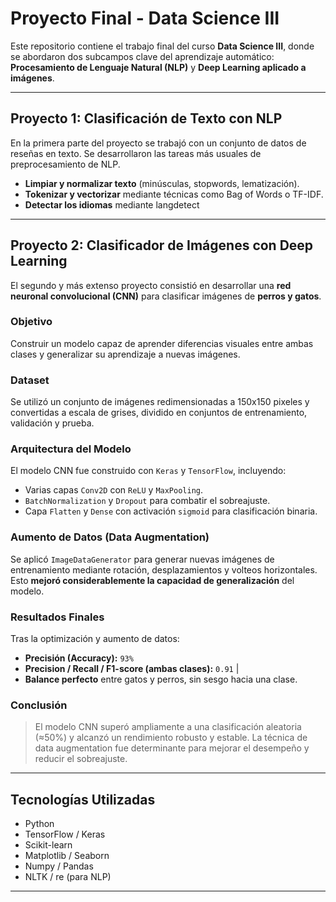 # Proyecto Final - Data Science III

Este repositorio contiene el trabajo final del curso **Data Science III**, donde se abordaron dos subcampos clave del aprendizaje automático: **Procesamiento de Lenguaje Natural (NLP)** y **Deep Learning aplicado a imágenes**.

---

## Proyecto 1: Clasificación de Texto con NLP

En la primera parte del proyecto se trabajó con un conjunto de datos de reseñas en texto. Se desarrollaron las tareas más usuales de preprocesamiento de NLP.

- **Limpiar y normalizar texto** (minúsculas, stopwords, lematización).
- **Tokenizar y vectorizar** mediante técnicas como Bag of Words o TF-IDF.
- **Detectar los idiomas** mediante langdetect

---

## Proyecto 2: Clasificador de Imágenes con Deep Learning

El segundo y más extenso proyecto consistió en desarrollar una **red neuronal convolucional (CNN)** para clasificar imágenes de **perros y gatos**.

### Objetivo

Construir un modelo capaz de aprender diferencias visuales entre ambas clases y generalizar su aprendizaje a nuevas imágenes.

### Dataset

Se utilizó un conjunto de imágenes redimensionadas a 150x150 pixeles y convertidas a escala de grises, dividido en conjuntos de entrenamiento, validación y prueba.

### Arquitectura del Modelo

El modelo CNN fue construido con `Keras` y `TensorFlow`, incluyendo:

- Varias capas `Conv2D` con `ReLU` y `MaxPooling`.
- `BatchNormalization` y `Dropout` para combatir el sobreajuste.
- Capa `Flatten` y `Dense` con activación `sigmoid` para clasificación binaria.

### Aumento de Datos (Data Augmentation)

Se aplicó `ImageDataGenerator` para generar nuevas imágenes de entrenamiento mediante rotación, desplazamientos y volteos horizontales. Esto **mejoró considerablemente la capacidad de generalización** del modelo.

### Resultados Finales

Tras la optimización y aumento de datos:

- **Precisión (Accuracy):** `93%`
- **Precision / Recall / F1-score (ambas clases):** `0.91` | 
- **Balance perfecto** entre gatos y perros, sin sesgo hacia una clase.

### Conclusión

> El modelo CNN superó ampliamente a una clasificación aleatoria (≈50%) y alcanzó un rendimiento robusto y estable. La técnica de data augmentation fue determinante para mejorar el desempeño y reducir el sobreajuste.

---

## Tecnologías Utilizadas

- Python
- TensorFlow / Keras
- Scikit-learn
- Matplotlib / Seaborn
- Numpy / Pandas
- NLTK / re (para NLP)

---

